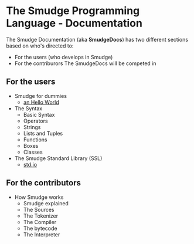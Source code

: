 # The Smudge Programming Language - Documentation
The Smudge Documentation (aka **SmudgeDocs**) has two different sections based on who's directed to:
 - For the users (who develops in Smudge)
 - For the contriburors
 The SmudgeDocs will be competed in 

## For the users
- Smudge for dummies
    - [an Hello World](Overview.md)
- The Syntax
    - Basic Syntax
    - Operators
    - Strings
    - Lists and Tuples
    - Functions
    - Boxes
    - Classes
- The Smudge Standard Library (SSL)
    - [std.io](stdio.md)

## For the contributors
- How Smudge works
    - Smudge explained
    - The Sources
    - The Tokenizer
    - The Compiler
    - The bytecode
    - The Interpreter
